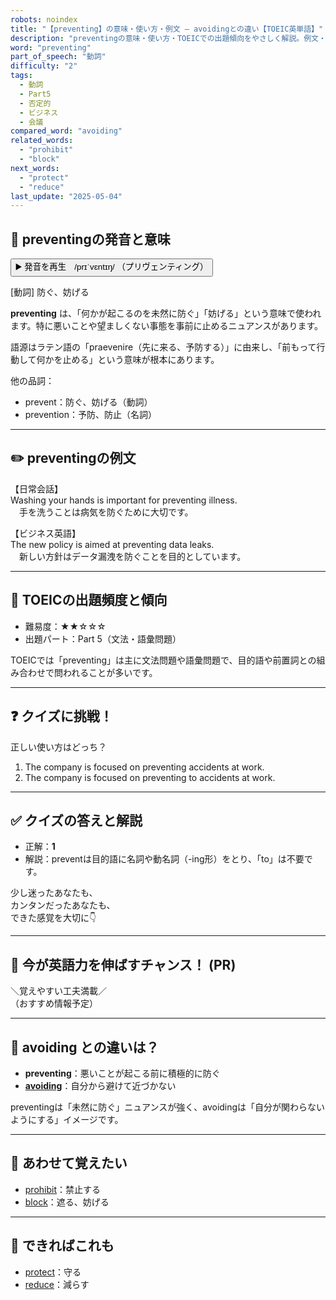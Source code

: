 ```yaml
---
robots: noindex
title: "【preventing】の意味・使い方・例文 ― avoidingとの違い【TOEIC英単語】"
description: "preventingの意味・使い方・TOEICでの出題傾向をやさしく解説。例文・クイズ付きでavoidingとの違いもわかりやすく学べます。"
word: "preventing"
part_of_speech: "動詞"
difficulty: "2"
tags:
  - 動詞
  - Part5
  - 否定的
  - ビジネス
  - 会議
compared_word: "avoiding"
related_words:
  - "prohibit"
  - "block"
next_words:
  - "protect"
  - "reduce"
last_update: "2025-05-04"
---
```


## 🔰 preventingの発音と意味

<button class="play-audio" onclick="playTTS('preventing')">
  <span class="play-audio-main">
    ▶️ 発音を再生　/prɪˈvɛntɪŋ/
  </span>
  <span class="play-audio-sub">
    （プリヴェンティング）
  </span>
</button>

[動詞] 防ぐ、妨げる

**preventing** は、「何かが起こるのを未然に防ぐ」「妨げる」という意味で使われます。特に悪いことや望ましくない事態を事前に止めるニュアンスがあります。

語源はラテン語の「praevenire（先に来る、予防する）」に由来し、「前もって行動して何かを止める」という意味が根本にあります。

他の品詞：  
- prevent：防ぐ、妨げる（動詞）
- prevention：予防、防止（名詞）

---

## ✏️ preventingの例文

【日常会話】  
Washing your hands is important for preventing illness.  
　手を洗うことは病気を防ぐために大切です。

【ビジネス英語】  
The new policy is aimed at preventing data leaks.  
　新しい方針はデータ漏洩を防ぐことを目的としています。

---

## 🎯 TOEICの出題頻度と傾向

- 難易度：★★☆☆☆
- 出題パート：Part 5（文法・語彙問題）

TOEICでは「preventing」は主に文法問題や語彙問題で、目的語や前置詞との組み合わせで問われることが多いです。

---

## ❓ クイズに挑戦！

正しい使い方はどっち？

1. The company is focused on preventing accidents at work.  
2. The company is focused on preventing to accidents at work.

---

## ✅ クイズの答えと解説

- 正解：**1**
- 解説：preventは目的語に名詞や動名詞（-ing形）をとり、「to」は不要です。

少し迷ったあなたも、  
カンタンだったあなたも、  
できた感覚を大切に👇️

---

## 🚀 今が英語力を伸ばすチャンス！ (PR)

<div class="info-center">
＼覚えやすい工夫満載／<br>  
（おすすめ情報予定）
</div>

---

## 🤔  avoiding との違いは？

- **preventing**：悪いことが起こる前に積極的に防ぐ
- **[avoiding](/word/avoiding)**：自分から避けて近づかない

preventingは「未然に防ぐ」ニュアンスが強く、avoidingは「自分が関わらないようにする」イメージです。

---

## 🧩 あわせて覚えたい

- [prohibit](/word/prohibit)：禁止する
- [block](/word/block)：遮る、妨げる

---

## 📖 できればこれも

- [protect](/word/protect)：守る
- [reduce](/word/reduce)：減らす

<!-- cvid: aid13_bid29 -->
